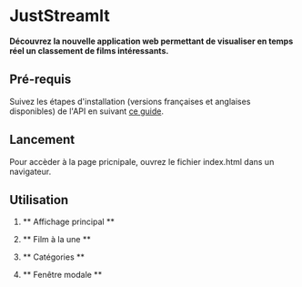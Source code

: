 # JustStreamIt 

**Découvrez la nouvelle application web permettant de visualiser en temps réel un classement de films intéressants.**

##  Pré-requis
Suivez les étapes d'installation (versions françaises et anglaises disponibles) de l'API en suivant [ce guide](https://github.com/OpenClassrooms-Student-Center/OCMovies-API-EN-FR).

## Lancement
Pour accèder à la page pricnipale, ouvrez le fichier index.html dans un navigateur.

## Utilisation

1. ** Affichage principal **

2. ** Film à la une **

3. ** Catégories **

4. ** Fenêtre modale **